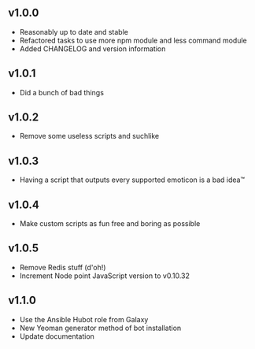 ## v1.0.0

- Reasonably up to date and stable
- Refactored tasks to use more npm module and less command module
- Added CHANGELOG and version information

## v1.0.1

- Did a bunch of bad things

## v1.0.2

- Remove some useless scripts and suchlike

## v1.0.3

- Having a script that outputs every supported emoticon is a bad idea™

## v1.0.4

- Make custom scripts as fun free and boring as possible

## v1.0.5

- Remove Redis stuff (d'oh!)
- Increment Node point JavaScript version to v0.10.32

## v1.1.0

- Use the Ansible Hubot role from Galaxy
- New Yeoman generator method of bot installation
- Update documentation
